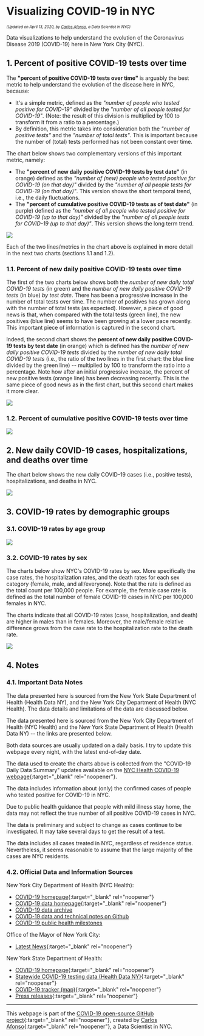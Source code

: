 # Visualizing COVID-19 in NYC

<p style="font-size:70%;"><i>(Updated on April 13, 2020, by <a href="https://www.linkedin.com/in/carlos-afonso-w" target="&#95;blank" rel="noopener">Carlos Afonso</a>, a Data Scientist in NYC)</i></p>

Data visualizations to help understand the evolution of the Coronavirus Disease 2019 (COVID-19) here in New York City (NYC).

## 1. Percent of positive COVID-19 tests over time

The **"percent of positive COVID-19 tests over time"** is arguably the best metric to help understand the evolution of the disease here in NYC, because:
* It's a simple metric, defined as the *"number of people who tested positive for COVID-19"* divided by the *"number of all people tested for COVID-19"*. (Note: the result of this division is multiplied by 100 to transform it from a ratio to a percentage.)
* By definition, this metric takes into consideration both the *"number of positive tests"* and the *"number of total tests"*. This is important because the number of (total) tests performed has not been constant over time.

The chart below shows two complementary versions of this important metric, namely:
* The **"percent of new daily positive COVID-19 tests by test date"** (in orange) defined as the *"number of (new) people who tested positive for COVID-19 (on that day)"* divided by the *"number of all people tests for COVID-19 (on that day)"*. This version shows the short temporal trend, i.e., the daily fluctuations.
* The **"percent of cumulative positive COVID-19 tests as of test date"** (in purple) defined as the *"number of all people who tested positive for COVID-19 (up to that day)"* divided by the *"number of all people tests for COVID-19 (up to that day)"*. This version shows the long term trend.

<img src="images/nyc-covid-19-positive-pct-over-time.svg" style="max-height:95vh; height:auto; width:auto; margin:auto; display:block;">

Each of the two lines/metrics in the chart above is explained in more detail in the next two charts (sections 1.1 and 1.2).

### 1.1. Percent of new daily positive COVID-19 tests over time

The first of the two charts below shows both the *number of new daily total COVID-19 tests* (in green) and the *number of new daily positive COVID-19 tests* (in blue) *by test date*. There has been a progressive increase in the number of total tests over time. The number of positives has grown along with the number of total tests (as expected). However, a piece of good news is that, when compared with the total tests (green line), the new positives (blue line) seems to have been growing at a lower pace recently. This important piece of information is captured in the second chart.

Indeed, the second chart shows the **percent of new daily positive COVID-19 tests by test date** (in orange) which is defined has the *number of new daily positive COVID-19 tests* divided by the *number of new daily total COVID-19 tests* (i.e., the ratio of the two lines in the first chart: the blue line divided by the green line) -- multiplied by 100 to transform the ratio into a percentage. Note how after an initial progressive increase, the percent of new positive tests (orange line) has been decreasing recently. This is the same piece of good news as in the first chart, but this second chart makes it more clear.

<img src="images/nyc-covid-19-new-daily-tests-over-time.svg" style="max-height:95vh; height:auto; width:auto; margin:auto; display:block;">

### 1.2. Percent of cumulative positive COVID-19 tests over time

<img src="images/nyc-covid-19-cumulative-tests-over-time.svg" style="max-height:95vh; height:auto; width:auto; margin:auto; display:block;">

## 2. New daily COVID-19 cases, hospitalizations, and deaths over time

The chart below shows the new daily COVID-19 cases (i.e., positive tests), hospitalizations, and deaths in NYC.

<img src="images/nyc-covid-19-new-daily-counts.svg" style="max-height:95vh; height:auto; width:auto; margin:auto; display:block;">

## 3. COVID-19 rates by demographic groups

### 3.1. COVID-19 rates by age group

<img src="images/nyc-covid-19-rates-by-age.svg" style="max-height:95vh; height:auto; width:auto; margin:auto; display:block;">

### 3.2. COVID-19 rates by sex

The charts below show NYC's COVID-19 rates by sex. More specifically the case rates, the hospitalization rates, and the death rates for each sex category (female, male, and all/everyone). Note that the rate is defined as the total count per 100,000 people. For example, the female case rate is defined as the total number of female COVID-19 cases in NYC per 100,000 females in NYC.

The charts indicate that all COVID-19 rates (case, hospitalization, and death) are higher in males than in females. Moreover, the male/female relative difference grows from the case rate to the hospitalization rate to the death rate.

<img src="images/nyc-covid-19-rates-by-sex.svg" style="max-height:95vh; height:auto; width:auto; margin:auto; display:block;">

## 4. Notes

### 4.1. Important Data Notes

The data presented here is sourced from the New York State Department of Health (Health Data NY), and the New York City Department of Health (NYC Health). The data details and limitations of the data are discussed below.

The data presented here is sourced from the New York City Department of Health (NYC Health) and the New York State Department of Health (Health Data NY) -- the links are presented below.

Both data sources are usually updated on a daily basis. I try to update this webpage every night, with the latest end-of-day date.

The data used to create the charts above is collected from the "COVID-19 Daily Data Summary" updates available on the [NYC Health COVID-19 webpage](https://www1.nyc.gov/site/doh/covid/covid-19-main.page){:target="&#95;blank" rel="noopener"}.

The data includes information about (only) the confirmed cases of people who tested positive for COVID-19 in NYC.

Due to public health guidance that people with mild illness stay home, the data may not reflect the true number of all positive COVID-19 cases in NYC.

The data is preliminary and subject to change as cases continue to be investigated. It may take several days to get the result of a test.

The data includes all cases treated in NYC, regardless of residence status. Nevertheless, it seems reasonable to assume that the large majority of the cases are NYC residents.

### 4.2. Official Data and Information Sources

New York City Department of Health (NYC Health):
* [COVID-19 homepage](https://www1.nyc.gov/site/doh/health/health-topics/coronavirus.page){:target="&#95;blank" rel="noopener"}
* [COVID-19 data homepage](https://www1.nyc.gov/site/doh/covid/covid-19-data.page){:target="&#95;blank" rel="noopener"}
* [COVID-19 data archive](https://www1.nyc.gov/site/doh/covid/covid-19-data-archive.page)
* [COVID-19 data and technical notes on Github](https://github.com/nychealth/coronavirus-data)
* [COVID-19 public health milestones](https://www1.nyc.gov/site/doh/covid/covid-19-goals.page)

Office of the Mayor of New York City:
* [Latest News](https://www1.nyc.gov/office-of-the-mayor/news.page){:target="&#95;blank" rel="noopener"}

New York State Department of Health:
* [COVID-19 homepage](https://coronavirus.health.ny.gov){:target="&#95;blank" rel="noopener"}
* [Statewide COVID-19 testing data (Health Data NY)](https://health.data.ny.gov/Health/New-York-State-Statewide-COVID-19-Testing/xdss-u53e){:target="&#95;blank" rel="noopener"}
* [COVID-19 tracker (map)](https://covid19tracker.health.ny.gov/views/NYS-COVID19-Tracker/NYSDOHCOVID-19Tracker-Map){:target="&#95;blank" rel="noopener"}
* [Press releases](https://health.ny.gov/press/releases/2020/index.htm){:target="&#95;blank" rel="noopener"}

---

This webpage is part of the [COVID-19 open-source GitHub project](https://github.com/carlos-afonso/COVID-19){:target="&#95;blank" rel="noopener"}, created by [Carlos Afonso](https://www.linkedin.com/in/carlos-afonso-w){:target="&#95;blank" rel="noopener"}, a Data Scientist in NYC.
